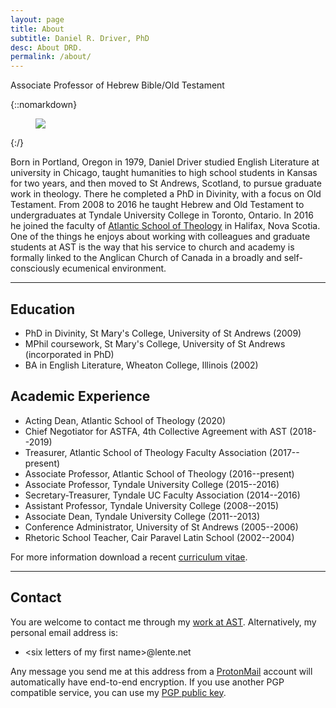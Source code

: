 ```yaml
---
layout: page
title: About
subtitle: Daniel R. Driver, PhD
desc: About DRD.
permalink: /about/
---
```


<div class="pretty-links">

<div class="lead lead-about">Associate Professor of Hebrew Bible/Old Testament
</div>

{::nomarkdown}
<figure class="site-profile">
    <img src="{{ site.baseurl }}/assets/img/drd.jpg">
</figure>
{:/}

Born in Portland, Oregon in 1979, Daniel Driver studied English
Literature at university in Chicago, taught humanities to high school
students in Kansas for two years, and then moved to St Andrews,
Scotland, to pursue graduate work in theology. There he completed a PhD
in Divinity, with a focus on Old Testament. From 2008 to 2016 he taught
Hebrew and Old Testament to undergraduates at Tyndale University College
in Toronto, Ontario. In 2016 he joined the faculty of
[Atlantic School of Theology](http://www.astheology.ns.ca/faculty/full-time/daniel-driver.html)
in Halifax, Nova Scotia. One of the things he enjoys about working with
colleagues and graduate students at AST is the way that his service to
church and academy is formally linked to the Anglican Church of Canada
in a broadly and self-consciously ecumenical environment.

---

## Education

- PhD in Divinity, St Mary's College, University of St Andrews (2009)
- MPhil coursework, St Mary's College, University of St Andrews (incorporated in PhD)
- BA in English Literature, Wheaton College, Illinois (2002)

## Academic Experience

- Acting Dean, Atlantic School of Theology (2020)
- Chief Negotiator for ASTFA, 4th Collective Agreement with AST (2018--2019)
- Treasurer, Atlantic School of Theology Faculty Association (2017--present)
- Associate Professor, Atlantic School of Theology (2016--present)
- Associate Professor, Tyndale University College (2015--2016)
- Secretary-Treasurer, Tyndale UC Faculty Association (2014--2016)
- Assistant Professor, Tyndale University College (2008--2015)
- Associate Dean, Tyndale University College (2011--2013)
- Conference Administrator, University of St Andrews (2005--2006)
- Rhetoric School Teacher, Cair Paravel Latin School (2002--2004)

For more information download a recent [curriculum vitae](/assets/pdf/Driver_cv.pdf).

---

## Contact

You are welcome to contact me through my [work at
AST](http://www.astheology.ns.ca/faculty/full-time/daniel-driver.html).
Alternatively, my personal email address is:

- \<six letters of my first name>@lente.net

Any message you send me at this address from a [ProtonMail](https://protonmail.com/)
account will automatically have end-to-end encryption. If you use
another PGP compatible service, you can use my [PGP public key](/assets/pgp/publickey-drd.txt).

</div>
